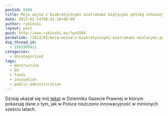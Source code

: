```yaml
---
postid: 5504
title: Moja wojna z biukratycznymi wiatrakami mięlącymi polską innowacyjność trwa
date: 2013-02-14T08:41:10+00:00
author: rybinski
layout: post
guid: http://www.rybinski.eu/?p=5504
permalink: /2013/02/moja-wojna-z-biukratycznymi-wiatrakami-mielacymi-polska-innowacyjnosc-trwa/
dsq_thread_id:
  - 3163305411
categories:
  - Uncategorized
tags:
  - destruction
  - EU
  - funds
  - innovation
  - public-administration
---
```

Dzisiaj ukazał się mój [tekst](http://forsal.pl/artykuly/680749,rybinski_czy_srodki_unijne_niszcza_innowacyjnosc.html) w Dzienniku Gazecie Prawnej w którym pokazuję dane o tym, jak w Polsce niszczono innowacyjność w minionych sześciu latach.
